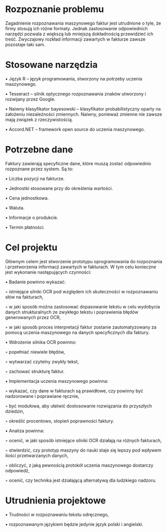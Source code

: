 # Rozpoznanie problemu

Zagadnienie rozpoznawania maszynowego faktur jest utrudnione o tyle, że firmy stosują ich różne formaty. Jednak zastosowanie odpowiednich narzędzi pozwala z większą lub mniejszą dokładnością przewidzieć ich treść. Zwyczajowy rozkład informacji zawartych w fakturze zawsze pozostaje taki sam.

# Stosowane narzędzia

• Język R – język programowania, stworzony na potrzeby uczenia maszynowego.

• Tesseract – silnik optycznego rozpoznawania znaków utworzony i rozwijany przez Google.

• Naiwny klasyfikator bayesowski – klasyfikator probabilistyczny oparty na założeniu niezależności zmiennych. Naiwny, ponieważ zmienne nie zawsze mają związek z rzeczywistością.

• Accord.NET – framework open source do uczenia maszynowego.

# Potrzebne dane

Faktury zawierają specyficzne dane, które muszą zostać odpowiednio rozpoznane przez system. Są to:

• Liczba pozycji na fakturze.

• Jednostki stosowane przy do określenia wartości.

• Cena jednostkowa.

• Waluta.

• Informacje o produkcie.

• Termin płatności.

# Cel projektu

Głównym celem jest stworzenie prototypu oprogramowania do rozpoznania i przetworzenia informacji zawartych w fakturach. W tym celu konieczne jest wykonanie następujących czynności:

• Badanie powinno wykazać:

◦ istniejące silniki OCR pod względem ich skuteczności w rozpoznawaniu słów na fakturach,

◦ w jaki sposób można zastosować dopasowanie tekstu w celu wydobycia danych strukturalnych ze zwykłego tekstu i poprawienia błędów generowanych przez OCR,

◦ w jaki sposób proces interpretacji faktur zostanie zautomatyzowany za pomocą uczenia maszynowego na danych specyficznych dla faktury.

• Wdrożenie silnika OCR powinno:

◦ popełniać niewiele błędów,

◦ wytwarzać czytelny zwykły tekst,

◦ zachować strukturę faktur.

• Implementacja uczenia maszynowego powinna:

◦ wykazać, czy dane w fakturach są prawidłowe, czy powinny być nadzorowane i poprawiane ręcznie,

◦ być modułowa, aby ułatwić dostosowanie rozwiązania do przyszłych dziedzin,

◦ określić procentowo, stopień poprawności faktury.

• Analiza powinna:


◦ ocenić, w jaki sposób istniejące silniki OCR działają na różnych fakturach,

◦ stwierdzić, czy prototyp maszyny do nauki staje się lepszy pod wpływem ilości przetwarzanych danych,

◦ obliczyć, z jaką pewnością protokół uczenia maszynowego dostarczy odpowiedź,

◦ ocenić, czy technika jest działającą alternatywą dla ludzkiego nadzoru.

# Utrudnienia projektowe

• Trudności w rozpoznawaniu tekstu odręcznego,

• rozpoznawanym językiem będzie jedynie język polski i angielski.
